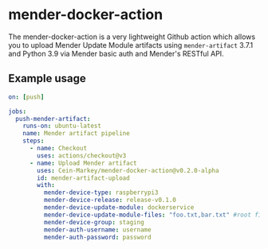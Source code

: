 # mender-docker-action

The mender-docker-action is a very lightweight Github action which allows you to upload Mender Update Module artifacts using `mender-artifact` 3.7.1 and Python 3.9 via Mender basic auth and Mender's RESTful API.

## Example usage

```yaml
on: [push]

jobs:
  push-mender-artifact:
    runs-on: ubuntu-latest
    name: Mender artifact pipeline
    steps:
      - name: Checkout
        uses: actions/checkout@v3
      - name: Upload Mender artifact
        uses: Cein-Markey/mender-docker-action@v0.2.0-alpha
        id: mender-artifact-upload
        with:
          mender-device-type: raspberrypi3
          mender-device-release: release-v0.1.0
          mender-device-update-module: dockerservice
          mender-device-update-module-files: "foo.txt,bar.txt" #root files from actions/checkout@v3
          mender-device-group: staging
          mender-auth-username: username
          mender-auth-password: password
```